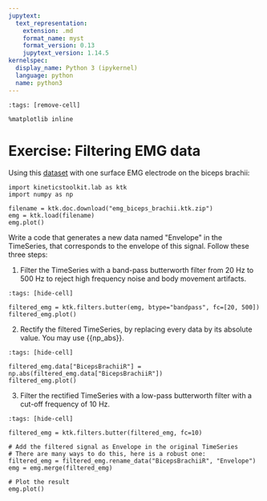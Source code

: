 ```yaml
---
jupytext:
  text_representation:
    extension: .md
    format_name: myst
    format_version: 0.13
    jupytext_version: 1.14.5
kernelspec:
  display_name: Python 3 (ipykernel)
  language: python
  name: python3
---
```


```{code-cell} ipython3
:tags: [remove-cell]

%matplotlib inline
```

# Exercise: Filtering EMG data

Using this [dataset](dataset_emg.md) with one surface EMG electrode on the biceps brachii:

```{code-cell} ipython3
import kineticstoolkit.lab as ktk
import numpy as np

filename = ktk.doc.download("emg_biceps_brachii.ktk.zip")
emg = ktk.load(filename)
emg.plot()
```

Write a code that generates a new data named "Envelope" in the TimeSeries, that corresponds to the envelope of this signal. Follow these three steps:
1. Filter the TimeSeries with a band-pass butterworth filter from 20 Hz to 500 Hz to reject high frequency noise and body movement artifacts.

```{code-cell} ipython3
:tags: [hide-cell]

filtered_emg = ktk.filters.butter(emg, btype="bandpass", fc=[20, 500])
filtered_emg.plot()
```

2. Rectify the filtered TimeSeries, by replacing every data by its absolute value. You may use {{np_abs}}.

```{code-cell} ipython3
:tags: [hide-cell]

filtered_emg.data["BicepsBrachiiR"] = np.abs(filtered_emg.data["BicepsBrachiiR"])
filtered_emg.plot()
```

3. Filter the rectified TimeSeries with a low-pass butterworth filter with a cut-off frequency of 10 Hz.

```{code-cell} ipython3
:tags: [hide-cell]

filtered_emg = ktk.filters.butter(filtered_emg, fc=10)

# Add the filtered signal as Envelope in the original TimeSeries
# There are many ways to do this, here is a robust one:
filtered_emg = filtered_emg.rename_data("BicepsBrachiiR", "Envelope")
emg = emg.merge(filtered_emg)

# Plot the result
emg.plot()
```
